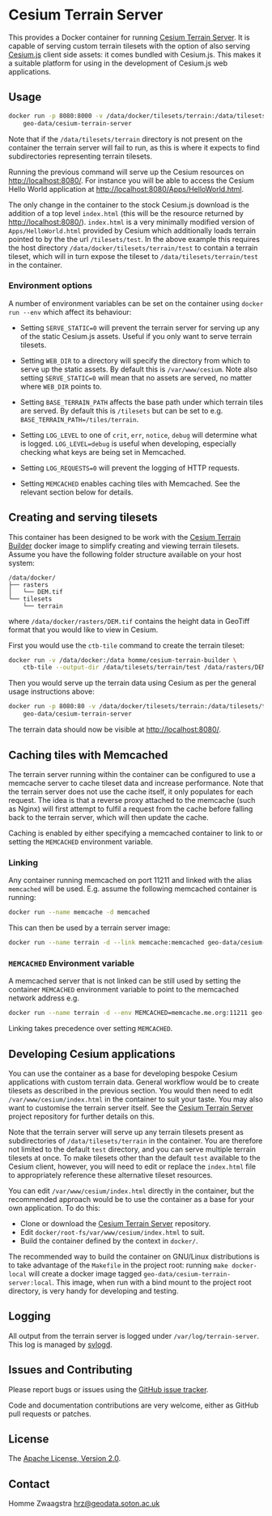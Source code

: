 # Cesium Terrain Server

This provides a Docker container for running
[Cesium Terrain Server](https://github.com/geo-data/cesium-terrain-server). It
is capable of serving custom terrain tilesets with the option of also serving
[Cesium.js](http://cesiumjs.org/) client side assets: it comes bundled with
Cesium.js. This makes it a suitable platform for using in the development of
Cesium.js web applications.

## Usage

```sh
docker run -p 8080:8000 -v /data/docker/tilesets/terrain:/data/tilesets/terrain \
    geo-data/cesium-terrain-server
```

Note that if the `/data/tilesets/terrain` directory is not present on the
container the terrain server will fail to run, as this is where it expects to
find subdirectories representing terrain tilesets.

Running the previous command will serve up the Cesium resources on
<http://localhost:8080/>. For instance you will be able to access the Cesium
Hello World application at <http://localhost:8080/Apps/HelloWorld.html>.

The only change in the container to the stock Cesium.js download is the addition
of a top level `index.html` (this will be the resource returned by
<http://localhost:8080/>). `index.html` is a very minimally modified version of
`Apps/HelloWorld.html` provided by Cesium which additionally loads terrain
pointed to by the the url `/tilesets/test`. In the above example this
requires the host directory `/data/docker/tilesets/terrain/test` to contain a
terrain tileset, which will in turn expose the tileset to
`/data/tilesets/terrain/test` in the container.

### Environment options

A number of environment variables can be set on the container using `docker run --env` which affect its behaviour:

- Setting `SERVE_STATIC=0` will prevent the terrain server for serving up any of
  the static Cesium.js assets. Useful if you only want to serve terrain
  tilesets.

- Setting `WEB_DIR` to a directory will specify the directory from which to
  serve up the static assets. By default this is `/var/www/cesium`. Note also
  setting `SERVE_STATIC=0` will mean that no assets are served, no matter where
  `WEB_DIR` points to.

- Setting `BASE_TERRAIN_PATH` affects the base path under which terrain tiles
  are served. By default this is `/tilesets` but can be set to
  e.g. `BASE_TERRAIN_PATH=/tiles/terrain`.

- Setting `LOG_LEVEL` to one of `crit`, `err`, `notice`, `debug` will determine
  what is logged. `LOG_LEVEL=debug` is useful when developing, especially
  checking what keys are being set in Memcached.

- Setting `LOG_REQUESTS=0` will prevent the logging of HTTP requests.

- Setting `MEMCACHED` enables caching tiles with Memcached. See the relevant
  section below for details.

## Creating and serving tilesets

This container has been designed to be work with the
[Cesium Terrain Builder](https://registry.hub.docker.com/u/homme/cesium-terrain-builder/)
docker image to simplify creating and viewing terrain tilesets. Assume you have
the following folder structure available on your host system:

```
/data/docker/
├── rasters
│   └── DEM.tif
└── tilesets
    └── terrain
```

where `/data/docker/rasters/DEM.tif` contains the height data in GeoTiff format
that you would like to view in Cesium.

First you would use the `ctb-tile` command to create the terrain tileset:

```sh
docker run -v /data/docker:/data homme/cesium-terrain-builder \
    ctb-tile --output-dir /data/tilesets/terrain/test /data/rasters/DEM.tif
```

Then you would serve up the terrain data using Cesium as per the general usage
instructions above:

```sh
docker run -p 8080:80 -v /data/docker/tilesets/terrain:/data/tilesets/terrain \
    geo-data/cesium-terrain-server
```

The terrain data should now be visible at <http://localhost:8080/>.

## Caching tiles with Memcached

The terrain server running within the container can be configured to use a
memcache server to cache tileset data and increase performance. Note that the
terrain server does not use the cache itself, it only populates for each
request. The idea is that a reverse proxy attached to the memcache (such as
Nginx) will first attempt to fulfil a request from the cache before falling back
to the terrain server, which will then update the cache.

Caching is enabled by either specifying a memcached container to link to or
setting the `MEMCACHED` environment variable.

### Linking

Any container running memcached on port 11211 and linked with the alias
`memcached` will be used. E.g. assume the following memcached container is
running:

```sh
docker run --name memcache -d memcached
```

This can then be used by a terrain server image:

```sh
docker run --name terrain -d --link memcache:memcached geo-data/cesium-terrain-server
```

### `MEMCACHED` Environment variable

A memcached server that is not linked can be still used by setting the container
`MEMCACHED` environment variable to point to the memcached network address e.g.

```sh
docker run --name terrain -d --env MEMCACHED=memcache.me.org:11211 geo-data/cesium-terrain-server
```

Linking takes precedence over setting `MEMCACHED`.

## Developing Cesium applications

You can use the container as a base for developing bespoke Cesium applications
with custom terrain data. General workflow would be to create tilesets as
described in the previous section. You would then need to edit
`/var/www/cesium/index.html` in the container to suit your taste. You may also
want to customise the terrain server itself. See the
[Cesium Terrain Server](https://github.com/geo-data/cesium-terrain-server)
project repository for further details on this.

Note that the terrain server will serve up any terrain tilesets present as
subdirectories of `/data/tilesets/terrain` in the container. You are therefore
not limited to the default `test` directory, and you can serve multiple terrain
tilesets at once. To make tilesets other than the default `test` available to
the Cesium client, however, you will need to edit or replace the `index.html`
file to appropriately reference these alternative tileset resources.

You can edit `/var/www/cesium/index.html` directly in the container, but the
recommended approach would be to use the container as a base for your own
application. To do this:

- Clone or download the
  [Cesium Terrain Server](https://github.com/geo-data/cesium-terrain-server)
  repository.
- Edit `docker/root-fs/var/www/cesium/index.html` to suit.
- Build the container defined by the context in `docker/`.

The recommended way to build the container on GNU/Linux distributions is to take
advantage of the `Makefile` in the project root: running `make docker-local`
will create a docker image tagged `geo-data/cesium-terrain-server:local`. This
image, when run with a bind mount to the project root directory, is very handy
for developing and testing.

## Logging

All output from the terrain server is logged under `/var/log/terrain-server`.
This log is managed by [svlogd](http://smarden.org/runit/svlogd.8.html).

## Issues and Contributing

Please report bugs or issues using the
[GitHub issue tracker](https://github.com/geo-data/cesium-terrain-server).

Code and documentation contributions are very welcome, either as GitHub pull
requests or patches.

## License

The [Apache License, Version 2.0](http://www.apache.org/licenses/LICENSE-2.0).

## Contact

Homme Zwaagstra <hrz@geodata.soton.ac.uk>
